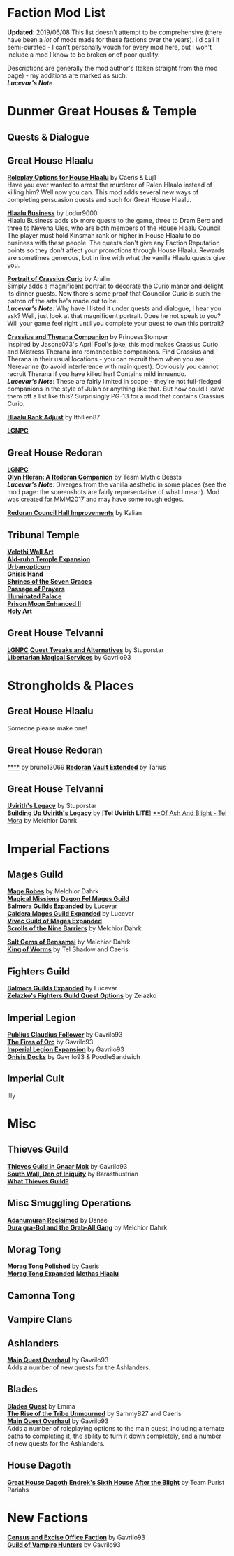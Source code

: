 # Faction Mod List  
**Updated**: 2019/06/08
This list doesn't attempt to be comprehensive (there have been a *lot* of mods made for these factions over the years). I'd call it semi-curated - I can't personally vouch for every mod here, but I won't include a mod I know to be broken or of poor quality.  

Descriptions are generally the mod author's (taken straight from the mod page) - my additions are marked as such:  
__*Lucevar's Note*__  

# Dunmer Great Houses & Temple
## Quests & Dialogue
## Great House Hlaalu
[**Roleplay Options for House Hlaalu**](https://www.nexusmods.com/morrowind/mods/45208?tab=posts) by Caeris & Luj1  
Have you ever wanted to arrest the murderer of Ralen Hlaalo instead of killing him?  Well now you can. This mod adds several new ways of completing persuasion quests and such for Great House Hlaalu.

[**Hlaalu Business**](https://www.nexusmods.com/morrowind/mods/39698) by Lodur9000  
Hlaalu Business adds six more quests to the game, three to Dram Bero and three to Nevena Ules, who are both members of the House Hlaalu Council. The player must hold Kinsman rank or higher in House Hlaalu to do business with these people. The quests don't give any Faction Reputation points so they don't affect your promotions through House Hlaalu. Rewards are sometimes generous, but in line with what the vanilla Hlaalu quests give you.

[**Portrait of Crassius Curio**](https://www.nexusmods.com/morrowind/mods/42812) by Aralin  
Simply adds a magnificent portrait to decorate the Curio manor and delight its dinner guests. Now there's some proof that Councilor Curio is such the patron of the arts he's made out to be.  
__*Lucevar's Note*__: Why have I listed it under quests and dialogue, I hear you ask? Well, just look at that magnificent portrait. Does he not speak to you? Will your game feel right until you complete your quest to own this portrait?

[**Crassius and Therana Companion**](https://www.nexusmods.com/morrowind/mods/44247) by PrincessStomper  
Inspired by Jasons073's April Fool's joke, this mod makes Crassius Curio and Mistress Therana into romanceable companions. Find Crassius and Therana in their usual locations - you can recruit them when you are Nerevarine (to avoid interference with main quest). Obviously you cannot recruit Therana if you have killed her! Contains mild innuendo.  
__*Lucevar's Note*__: These are fairly limited in scope - they're not full-fledged companions in the style of Julan or anything like that. But how could I leave them off a list like this? Surprisingly PG-13 for a mod that contains Crassius Curio.

[**Hlaalu Rank Adjust**](http://mw.modhistory.com/download-87-5839) by Ithilien87  

[**LGNPC**]()

## Great House Redoran
[**LGNPC**]()  
[**Olyn Hleran: A Redoran Companion**](https://www.nexusmods.com/morrowind/mods/45197) by Team Mythic Beasts  
__*Lucevar's Note*__: Diverges from the vanilla aesthetic in some places (see the mod page: the screenshots are fairly representative of what I mean). Mod was created for MMM2017 and may have some rough edges.  

[**Redoran Council Hall Improvements**](https://www.nexusmods.com/morrowind/mods/44931?tab=files) by Kalian

## Tribunal Temple
[**Velothi Wall Art**]()  
[**Ald-ruhn Temple Expansion**]()  
[**Urbanopticum**]()  
[**Gnisis Hand**]()  
[**Shrines of the Seven Graces**]()  
[**Passage of Prayers**]()  
[**Illuminated Palace**]()  
[**Prison Moon Enhanced II**]()  
[**Holy Art**]()

## Great House Telvanni
[**LGNPC**]()
[**Quest Tweaks and Alternatives**]() by Stuporstar  
[**Libertarian Magical Services**](https://www.nexusmods.com/morrowind/mods/46301) by Gavrilo93  

# Strongholds & Places
## Great House Hlaalu
Someone please make one!
## Great House Redoran
[****](https://www.nexusmods.com/morrowind/mods/42386) by bruno13069
[**Redoran Vault Extended**](https://www.nexusmods.com/morrowind/mods/42098) by Tarius  

## Great House Telvanni
[**Uvirith's Legacy**]() by Stuporstar  
[**Building Up Uvirith's Legacy**]() by
[**Tel Uvirith LITE**]
[**Of Ash And Blight - Tel Mora](https://www.nexusmods.com/morrowind/mods/46177) by Melchior Dahrk

# Imperial Factions
## Mages Guild
[**Mage Robes**]() by Melchior Dahrk  
[**Magical Missions**]() 
[**Dagon Fel Mages Guild**]()  
[**Balmora Guilds Expanded**]() by Lucevar  
[**Caldera Mages Guild Expanded**]() by Lucevar  
[**Vivec Guild of Mages Expanded**]()  
[**Scrolls of the Nine Barriers**]() by Melchior Dahrk

[**Salt Gems of Bensamsi**](https://www.nexusmods.com/morrowind/mods/45126) by Melchior Dahrk  
[**King of Worms**](https://www.nexusmods.com/morrowind/mods/46611) by Tel Shadow and Caeris  

## Fighters Guild  
[**Balmora Guilds Expanded**]() by Lucevar  
[**Zelazko's Fighters Guild Quest Options**](https://www.nexusmods.com/morrowind/mods/47196) by Zelazko  

## Imperial Legion
[**Publius Claudius Follower**](https://www.nexusmods.com/morrowind/mods/46645) by Gavrilo93  
[**The Fires of Orc**](https://www.nexusmods.com/morrowind/mods/44982) by Gavrilo93  
[**Imperial Legion Expansion**](https://www.nexusmods.com/morrowind/mods/44469) by Gavrilo93  
[**Gnisis Docks**](https://www.nexusmods.com/morrowind/mods/45994) by Gavrilo93 & PoodleSandwich  

## Imperial Cult
Illy

# Misc
## Thieves Guild
[**Thieves Guild in Gnaar Mok**](https://www.nexusmods.com/morrowind/mods/46754) by Gavrilo93  
[**South Wall, Den of Iniquity**]() by Barasthustrian  
[**What Thieves Guild?**]()

## Misc Smuggling Operations
[**Adanumuran Reclaimed**](https://www.nexusmods.com/morrowind/mods/43340) by Danae  
[**Dura gra-Bol and the Grab-All Gang**]() by Melchior Dahrk  

## Morag Tong
[**Morag Tong Polished**](https://www.nexusmods.com/morrowind/mods/47041) by Caeris  
[**Morag Tong Expanded**]()
[**Methas Hlaalu**]()

## Camonna Tong

## Vampire Clans

## Ashlanders 
[**Main Quest Overhaul**](https://www.nexusmods.com/morrowind/mods/46913) by Gavrilo93  
Adds a number of new quests for the Ashlanders.

## Blades
[**Blades Quest**](http://lovkullen.net/Emma/blade.htm) by Emma  
[**The Rise of the Tribe Unmourned**](https://www.nexusmods.com/morrowind/mods/45165) by SammyB27 and Caeris  
[**Main Quest Overhaul**](https://www.nexusmods.com/morrowind/mods/46913) by Gavrilo93  
Adds a number of roleplaying options to the main quest, including alternate paths to completing it, the ability to turn it down completely, and a number of new quests for the Ashlanders.

## House Dagoth
[**Great House Dagoth**]()
[**Endrek's Sixth House**]()
[**After the Blight**](https://www.nexusmods.com/morrowind/mods/46099) by Team Purist Pariahs  

# New Factions
[**Census and Excise Office Faction**](https://www.nexusmods.com/morrowind/mods/46798) by Gavrilo93  
[**Guild of Vampire Hunters**](https://www.nexusmods.com/morrowind/mods/45832) by Gavrilo93  

